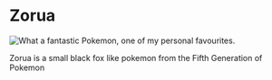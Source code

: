 # Zorua

![What a fantastic Pokemon, one of my personal favourites.](https://archives.bulbagarden.net/media/upload/2/2b/570Zorua.png)

Zorua is a small black fox like pokemon from the Fifth Generation of Pokemon
